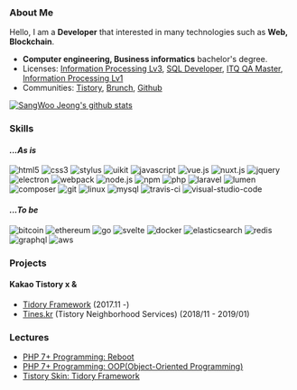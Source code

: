 ### About Me

Hello, I am a **Developer** that interested in many technologies such as **Web, Blockchain**.

* **Computer engineering, Business informatics** bachelor's degree.
* Licenses: [Information Processing Lv3](https://www.q-net.or.kr/crf005.do?id=crf00505&jmCd=1320), [SQL Developer](https://www.dataq.or.kr/www/sub/a_04.do), [ITQ QA Master](https://license.kpc.or.kr/nasec/qlfint/qlfint/selectItqinfotchnlgyqc.do), [Information Processing Lv1](https://www.q-net.or.kr/crf005.do?id=crf00505&jmCd=6921)
* Communities: [Tistory](https://pronist.tistory.com), [Brunch](https://brunch.co.kr/@pronist), [Github](https://github.com/pronist)

[![SangWoo Jeong's github stats](https://github-readme-stats.vercel.app/api?username=pronist)](https://github.com/anuraghazra/github-readme-stats)

### Skills

#### *...As is*

![html5](http://img.shields.io/badge/-HTML5-E34F26?style=flat-square&logo=html5&logoColor=white)
![css3](http://img.shields.io/badge/-CSS3-1572B6?style=flat-square&logo=css3&logoColor=white)
![stylus](http://img.shields.io/badge/-Stylus-333333?style=flat-square&logo=stylus&logoColor=white)
![uikit](http://img.shields.io/badge/-UIKit-2396F3?style=flat-square&logo=uikit&logoColor=white)
![javascript](http://img.shields.io/badge/-Javascript-F7DF1E?style=flat-square&logo=javascript&logoColor=white)
![vue.js](http://img.shields.io/badge/-Vue.js-4FC08D?style=flat-square&logo=vue.js&logoColor=white)
![nuxt.js](http://img.shields.io/badge/-Nuxt.js-00C58E?style=flat-square&logo=nuxt.js&logoColor=white)
![jquery](http://img.shields.io/badge/-jQuery-0769AD?style=flat-square&logo=jquery&logoColor=white)
![electron](http://img.shields.io/badge/-Electron-47848F?style=flat-square&logo=electron&logoColor=white)
![webpack](http://img.shields.io/badge/-Webpack-8DD6F9?style=flat-square&logo=webpack&logoColor=white)
![node.js](http://img.shields.io/badge/-Node.js-339933?style=flat-square&logo=node.js&logoColor=white)
![npm](http://img.shields.io/badge/-NPM-CB3837?style=flat-square&logo=npm&logoColor=white)
![php](http://img.shields.io/badge/-PHP-777BB4?style=flat-square&logo=php&logoColor=white)
![laravel](http://img.shields.io/badge/-Laravel-FF2D20?style=flat-square&logo=laravel&logoColor=white)
![lumen](http://img.shields.io/badge/-Lumen-FF2D20?style=flat-square&logo=lumen&logoColor=white)
![composer](http://img.shields.io/badge/-Composer-885630?style=flat-square&logo=composer&logoColor=white)
![git](http://img.shields.io/badge/-Git-F05032?style=flat-square&logo=git&logoColor=white)
![linux](http://img.shields.io/badge/-Linux-E95420?style=flat-square&logo=ubuntu&logoColor=white)
![mysql](http://img.shields.io/badge/-Mysql-4479A1?style=flat-square&logo=mysql&logoColor=white)
![travis-ci](http://img.shields.io/badge/-Travis%20CI-4479A1?style=flat-square&logo=travis-ci&logoColor=white)
![visual-studio-code](http://img.shields.io/badge/-Visual%20Studio%20Code-007ACC?style=flat-square&logo=visual-studio-code&logoColor=white)

#### *...To be*

![bitcoin](http://img.shields.io/badge/-Bitcoin-F7931A?style=flat-square&logo=bitcoin&logoColor=white)
![ethereum](http://img.shields.io/badge/-Ethereum-3C3C3D?style=flat-square&logo=ethereum&logoColor=white)
![go](http://img.shields.io/badge/-Go-00ADD8?style=flat-square&logo=go&logoColor=white)
![svelte](http://img.shields.io/badge/-Svelte-FF3E00?style=flat-square&logo=svelte&logoColor=white)
![docker](http://img.shields.io/badge/-Docker-2496ED?style=flat-square&logo=docker&logoColor=white)
![elasticsearch](http://img.shields.io/badge/-Elasticsearch-005571?style=flat-square&logo=elasticsearch&logoColor=white)
![redis](http://img.shields.io/badge/-Redis-DC382D?style=flat-square&logo=redis&logoColor=white)
![graphql](http://img.shields.io/badge/-GraphQL-E10098?style=flat-square&logo=graphql&logoColor=white)
![aws](http://img.shields.io/badge/-Amazon%20AWS-232F3E?style=flat-square&logo=amazon-aws&logoColor=white)

### Projects

#### Kakao Tistory x &

* [Tidory Framework](https://tidory.com) (2017.11 -)
* [Tines.kr](https://github.com/pronist/tines.kr) (Tistory Neighborhood Services) (2018/11 - 2019/01)

### Lectures

* [PHP 7+ Programming: Reboot](https://www.inflearn.com/course/php7-reboot)
* [PHP 7+ Programming: OOP(Object-Oriented Programming)](https://www.inflearn.com/course/php7-oop)
* [Tistory Skin: Tidory Framework](https://www.inflearn.com/course/%ED%94%84%EB%A0%88%EC%9E%84%EC%9B%8C%ED%81%AC)
